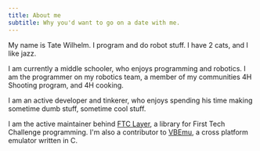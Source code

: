 ```yaml
---
title: About me
subtitle: Why you'd want to go on a date with me.
---
```


My name is Tate Wilhelm. I program and do robot stuff. I have 2 cats, and I like jazz.

I am currently a middle schooler, who enjoys programming and robotics. I am the programmer on my robotics team, a member of my communities 4H Shooting program, and 4H cooking.

I am an active developer and tinkerer, who enjoys spending his time making sometime dumb stuff, sometime cool stuff.

I am the active maintainer behind [FTC Layer](https://github.com/ftc17191/ftclayer), a library for First Tech Challenge programming.  I'm also a
contributor to [VBEmu](https://github.com/tatewilhelm/vbemu), a cross platform emulator written in C.

